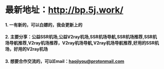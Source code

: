 # 最新地址：http://bp.5j.work/
#### 1. 一有新的，可以白嫖的，我会更新上的  
#### 2. 主要分享：公益SSR机场,公益V2ray机场,SSR机场导航,SSR机场推荐,SSR机场导航推荐,V2ray机场推荐，V2ray机场导航,V2ray机场导航推荐,好用的SSR机场，好用的V2ray机场  
#### 3. 想要合作交流的，可以Email：haojiyou@protonmail.com  


